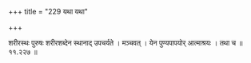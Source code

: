 +++
title = "229 यथा यथा"

+++

शरीरस्थः पुरुषः शरीरशब्देन स्थानाद् उपचर्यते । मञ्चवत् । येन पुण्यपापयोर् आत्माश्रयः । तथा च ॥ ११.२२७ ॥